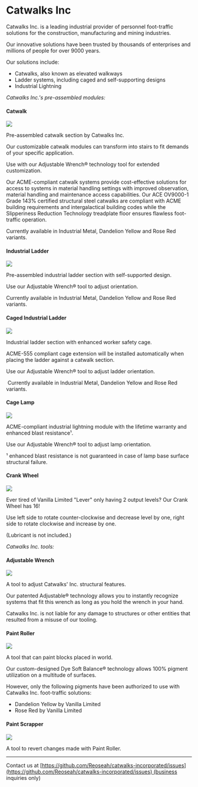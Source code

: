 # Catwalks Inc

Catwalks Inc. is a leading industrial provider of personnel foot-traffic solutions for the construction, manufacturing and mining industries.

Our innovative solutions have been trusted by thousands of enterprises and millions of people for over 9000 years.

Our solutions include:

*   Catwalks, also known as elevated walkways
*   Ladder systems, including caged and self-supporting designs
*   Industrial Lightning



_Catwalks Inc.'s pre-assembled modules:_

#### Catwalk

![](https://raw.githubusercontent.com/Reoseah/catwalks-incorporated/1.18/docs/img/catwalk.png)

Pre-assembled catwalk section by Catwalks Inc.  

Our customizable catwalk modules can transform into stairs to fit demands of your specific application.  

Use with our Adjustable Wrench® technology tool for extended customization.

Our ACME-compliant catwalk systems provide cost-effective solutions for access to systems in material handling settings with improved observation, material handling and maintenance access capabilities. Our ACE OV9000-1 Grade 143% certified structural steel catwalks are compliant with ACME building requirements and intergalactical building codes while the Slipperiness Reduction Technology treadplate floor ensures flawless foot-traffic operation.

Currently available in Industrial Metal, Dandelion Yellow and Rose Red variants.

#### Industrial Ladder

![](https://raw.githubusercontent.com/Reoseah/catwalks-incorporated/1.18/docs/img/industrial_ladder.png)

Pre-assembled industrial ladder section with self-supported design. 

Use our Adjustable Wrench® tool to adjust orientation.

Currently available in Industrial Metal, Dandelion Yellow and Rose Red variants.

#### Caged Industrial Ladder

![](https://raw.githubusercontent.com/Reoseah/catwalks-incorporated/1.18/docs/img/caged_ladder.png)

Industrial ladder section with enhanced worker safety cage.

ACME-555 compliant cage extension will be installed automatically when placing the ladder against a catwalk section.  

Use our Adjustable Wrench® tool to adjust ladder orientation.

 Currently available in Industrial Metal, Dandelion Yellow and Rose Red variants.

#### Cage Lamp

![](https://raw.githubusercontent.com/Reoseah/catwalks-incorporated/1.18/docs/img/cage_lamp.png)

ACME-compliant industrial lightning module with the lifetime warranty and enhanced blast resistance¹.

Use our Adjustable Wrench® tool to adjust lamp orientation.

¹ enhanced blast resistance is not guaranteed in case of lamp base surface structural failure.


#### Crank Wheel

![](https://raw.githubusercontent.com/Reoseah/catwalks-incorporated/1.18/docs/img/crank_wheel.png)

Ever tired of Vanilla Limited "Lever" only having 2 output levels? Our Crank Wheel has 16!

Use left side to rotate counter-clockwise and decrease level by one, right side to rotate clockwise and increase by one.

(Lubricant is not included.)


_Catwalks Inc. tools:_

#### Adjustable Wrench

![](https://raw.githubusercontent.com/Reoseah/catwalks-incorporated/1.18/docs/img/adjustable_wrench.png)

A tool to adjust Catwalks' Inc. structural features.
  
Our patented Adjustable® technology allows you to instantly recognize systems that fit this wrench as long as you hold the wrench in your hand.

Catwalks Inc. is not liable for any damage to structures or other entities that resulted from a misuse of our tooling.

#### Paint Roller

![](https://raw.githubusercontent.com/Reoseah/catwalks-incorporated/1.18/docs/img/paint_roller.png)

A tool that can paint blocks placed in world.

Our custom-designed Dye Soft Balance® technology allows 100% pigment utilization on a multitude of surfaces.
  
However, only the following pigments have been authorized to use with Catwalks Inc. foot-traffic solutions:

- Dandelion Yellow by Vanilla Limited
- Rose Red by Vanilla Limited

#### Paint Scrapper

![](https://raw.githubusercontent.com/Reoseah/catwalks-incorporated/1.18/docs/img/paint_scrapper.png)

A tool to revert changes made with Paint Roller.


------------------------------
Contact us at [https://github.com/Reoseah/catwalks-incorporated/issues](https://github.com/Reoseah/catwalks-incorporated/issues) (business inquiries only)

